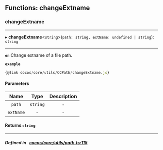 ## Functions: changeExtname

### changeExtname


___
▸ **changeExtname**<`string`\>(`path: string, extName: undefined | string`): `string`
___


**`en`** Change extname of a file path.



**`example`**

```ts
{@link cocos/core/utils/CCPath/changeExtname.js}

```



#### Parameters

| Name | Type | Description |
| :------: | :------: | :------: |
| `path` | `string` | - |
| `extName` | - | - |

#### Returns `string` 
___


##### Defined in &nbsp;   [cocos/core/utils/path.ts:115](https://github.com/cocos-creator/engine/blob/c7bf6b8a9/cocos/core/utils/path.ts#L115)&nbsp;
